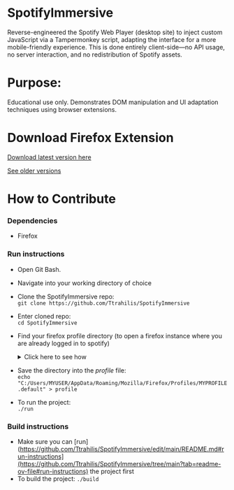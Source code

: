 # SpotifyImmersive
Reverse-engineered the Spotify Web Player (desktop site) to inject custom JavaScript via a Tampermonkey script, adapting the interface for a more mobile-friendly experience. This is done entirely client-side—no API usage, no server interaction, and no redistribution of Spotify assets.

# Purpose:
Educational use only. Demonstrates DOM manipulation and UI adaptation techniques using browser extensions.
# Download Firefox Extension
[Download latest version here](https://github.com/Ttrahilis/SpotifyImmersive/builds/spotifyimmersive-latest.xpi)  

[See older versions](https://github.com/Ttrahilis/SpotifyImmersive/builds/)
# How to Contribute
### Dependencies
- Firefox

### Run instructions
- Open Git Bash.
- Navigate into your working directory of choice
- Clone the SpotifyImmersive repo:  
`git clone https://github.com/Ttrahilis/SpotifyImmersive`
- Enter cloned repo:  
`cd SpotifyImmersive`

- Find your firefox profile directory (to open a firefox instance where you are already logged in to spotify)

  <details>
  <summary>Click here to see how</summary>
  To find your Firefox profile:  
  - go to the url about:support  
    
  - Ctrl+F: search keyword Profile Folder
    
  - Copy the folder url to your right.
    
  - It should look like C:/Users/MYUSER/AppData/Roaming/Mozilla/Firefox/Profiles/MYPROFILE.default  
  </details>
- Save the directory into the *profile* file:  
  `echo "C:/Users/MYUSER/AppData/Roaming/Mozilla/Firefox/Profiles/MYPROFILE.default" > profile`

- To run the project:  
`./run`
### Build instructions
- Make sure you can [run](https://github.com/Ttrahilis/SpotifyImmersive/edit/main/README.md#run-instructions](https://github.com/Ttrahilis/SpotifyImmersive/tree/main?tab=readme-ov-file#run-instructions) the project first
- To build the project:
`./build`
